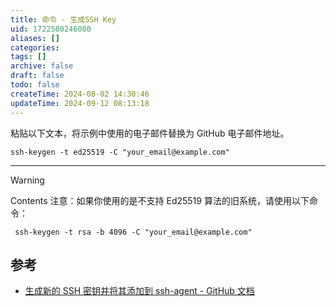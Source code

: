```yaml
---
title: 命令 - 生成SSH Key
uid: 1722580246080
aliases: []
categories: 
tags: []
archive: false
draft: false
todo: false
createTime: 2024-08-02 14:30:46
updateTime: 2024-09-12 08:13:18
---
```


粘贴以下文本，将示例中使用的电子邮件替换为 GitHub 电子邮件地址。

```shell
ssh-keygen -t ed25519 -C "your_email@example.com"
```

---
> [!warning]
> Contents 注意：如果你使用的是不支持 Ed25519 算法的旧系统，请使用以下命令：

```shell
 ssh-keygen -t rsa -b 4096 -C "your_email@example.com"
```

## 参考

- [生成新的 SSH 密钥并将其添加到 ssh-agent - GitHub 文档](https://docs.github.com/zh/authentication/connecting-to-github-with-ssh/generating-a-new-ssh-key-and-adding-it-to-the-ssh-agent)
